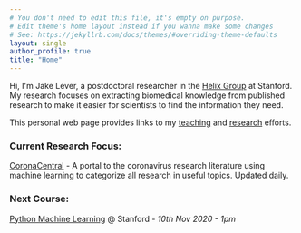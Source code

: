 ```yaml
---
# You don't need to edit this file, it's empty on purpose.
# Edit theme's home layout instead if you wanna make some changes
# See: https://jekyllrb.com/docs/themes/#overriding-theme-defaults
layout: single
author_profile: true
title: "Home"
---
```


Hi, I'm Jake Lever, a postdoctoral researcher in the [Helix Group](http://helix.stanford.edu/) at Stanford. My research focuses on extracting biomedical knowledge from published research to make it easier for scientists to find the information they need.

This personal web page provides links to my [teaching](/courses/) and [research](/research/) efforts.

### Current Research Focus: 

[CoronaCentral](https://coronacentral.ai) - A portal to the coronavirus research literature using machine learning to categorize all research in useful topics. Updated daily.

### Next Course: 

[Python Machine Learning](https://lib.stanford.edu/events/carpentries-stanford-python-machine-learning) @ Stanford - *10th Nov 2020 - 1pm*

